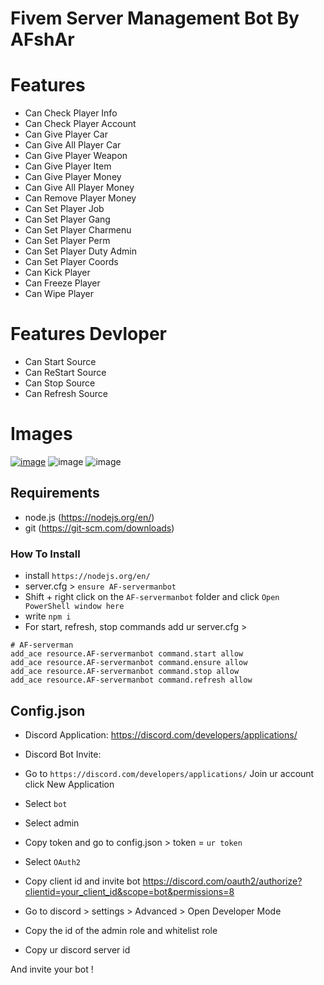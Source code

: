 # Fivem Server Management Bot By AFshAr

# Features
- Can Check Player Info
- Can Check Player Account
- Can Give Player Car
- Can Give All Player Car
- Can Give Player Weapon
- Can Give Player Item
- Can Give Player Money
- Can Give All Player Money
- Can Remove Player Money
- Can Set Player Job
- Can Set Player Gang
- Can Set Player Charmenu
- Can Set Player Perm
- Can Set Player Duty Admin
- Can Set Player Coords
- Can Kick Player
- Can Freeze Player
- Can Wipe Player

# Features Devloper
- Can Start Source
- Can ReStart Source
- Can Stop Source
- Can Refresh Source

# Images
<a href="https://github.com/HAlf-Leak"><img src="https://cdn.discordapp.com/icons/920627820932235284/48898ab892b9546e4ca334f7bde6800e.webp?size=96" alt="image" border="0"></a>
![image](https://cdn.discordapp.com/attachments/913177190609338459/961244507578466324/unknown.png)
![image](https://cdn.discordapp.com/attachments/913177190609338459/961244914233016320/unknown.png)

## Requirements
- node.js (https://nodejs.org/en/)
- git (https://git-scm.com/downloads)

### How To Install
- install `https://nodejs.org/en/`
- server.cfg > `ensure AF-servermanbot` 
- Shift + right click on the `AF-servermanbot` folder and click `Open PowerShell window here`
- write `npm i`
- For start, refresh, stop commands add ur server.cfg >
```
# AF-serverman
add_ace resource.AF-servermanbot command.start allow
add_ace resource.AF-servermanbot command.ensure allow
add_ace resource.AF-servermanbot command.stop allow
add_ace resource.AF-servermanbot command.refresh allow
```

## Config.json
- Discord Application: https://discord.com/developers/applications/
- Discord Bot Invite: 

- Go to `https://discord.com/developers/applications/` Join ur account click New Application

- Select `bot`

- Select admin

- Copy token and go to config.json > token = `ur token` 

- Select `OAuth2`

- Copy client id and invite bot https://discord.com/oauth2/authorize?clientid=your_client_id&scope=bot&permissions=8

- Go to discord > settings > Advanced > Open Developer Mode

- Copy the id of the admin role and whitelist role

- Copy ur discord server id 

And invite your bot !


